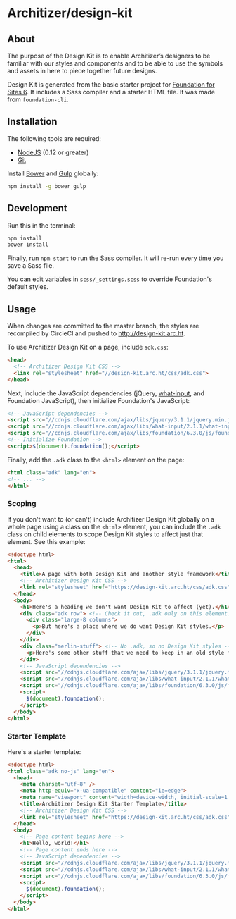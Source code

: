 # Architizer/design-kit

## About

The purpose of the Design Kit is to enable Architizer’s designers to be familiar with our styles and components and to be able to use the symbols and assets in here to piece together future designs. 

Design Kit is generated from the basic starter project for [Foundation for Sites 6](http://foundation.zurb.com/sites). It includes a Sass compiler and a starter HTML file. It was made from `foundation-cli`.

## Installation

The following tools are required:

- [NodeJS](https://nodejs.org/en/) (0.12 or greater)
- [Git](https://git-scm.com/)

Install [Bower](https://bower.io) and [Gulp](http://gulpjs.com/) globally:

```bash
npm install -g bower gulp
```

## Development

Run this in the terminal:

```bash
npm install
bower install
```

Finally, run `npm start` to run the Sass compiler. It will re-run every time you save a Sass file.

You can edit variables in `scss/_settings.scss` to override Foundation's default styles.

## Usage

When changes are committed to the master branch, the styles are recompiled by CircleCI and pushed to http://design-kit.arc.ht.

To use Architizer Design Kit on a page, include `adk.css`:

```html
<head>
  <!-- Architizer Design Kit CSS -->
  <link rel="stylesheet" href="//design-kit.arc.ht/css/adk.css">
</head>
```

Next, include the JavaScript dependencies (jQuery, [what-input](https://github.com/ten1seven/what-input), and Foundation JavaScript), then initialize Foundation's JavaScript:

```html
<!-- JavaScript dependencies -->
<script src="//cdnjs.cloudflare.com/ajax/libs/jquery/3.1.1/jquery.min.js"></script>
<script src="//cdnjs.cloudflare.com/ajax/libs/what-input/2.1.1/what-input.min.js"></script>
<script src="//cdnjs.cloudflare.com/ajax/libs/foundation/6.3.0/js/foundation.min.js"></script>
<!-- Initialize Foundation -->
<script>$(document).foundation();</script>
```

Finally, add the `.adk` class to the `<html>` element on the page:

```html
<html class="adk" lang="en">
<!-- ... -->
</html>
```

### Scoping

If you don't want to (or can't) include Architizer Design Kit globally on a whole page using a class on the `<html>` element, you can include the `.adk` class on child elements to scope Design Kit styles to affect just that element. See this example:

```html
<!doctype html>
<html>
  <head>
    <title>A page with both Design Kit and another style framework</title>
    <!-- Architizer Design Kit CSS -->
    <link rel="stylesheet" href="https://design-kit.arc.ht/css/adk.css" />
  </head>
  <body>
    <h1>Here's a heading we don't want Design Kit to affect (yet).</h1> <!-- No .adk, so no Design Kit styles -->
    <div class="adk row"> <!-- Check it out, .adk only on this element! -->
      <div class="large-8 columns">
        <p>But here's a place where we do want Design Kit styles.</p>
      </div>
    </div>
    <div class="merlin-stuff"> <!-- No .adk, so no Design Kit styles -->
      <p>Here's some other stuff that we need to keep in an old style framework.</p>
    </div>
    <!-- JavaScript dependencies -->
    <script src="//cdnjs.cloudflare.com/ajax/libs/jquery/3.1.1/jquery.min.js"></script>
    <script src="//cdnjs.cloudflare.com/ajax/libs/what-input/2.1.1/what-input.min.js"></script>
    <script src="//cdnjs.cloudflare.com/ajax/libs/foundation/6.3.0/js/foundation.min.js"></script>
    <script>
      $(document).foundation();
    </script>
  </body>
</html>
```

### Starter Template

Here's a starter template:

```html
<!doctype html>
<html class="adk no-js" lang="en">
  <head>
    <meta charset="utf-8" />
    <meta http-equiv="x-ua-compatible" content="ie=edge">
    <meta name="viewport" content="width=device-width, initial-scale=1.0" />
    <title>Architizer Design Kit Starter Template</title>
    <!-- Architizer Design Kit CSS -->
    <link rel="stylesheet" href="https://design-kit.arc.ht/css/adk.css" />
  </head>
  <body>
    <!-- Page content begins here -->
    <h1>Hello, world!</h1>
    <!-- Page content ends here -->
    <!-- JavaScript dependencies -->
    <script src="//cdnjs.cloudflare.com/ajax/libs/jquery/3.1.1/jquery.min.js"></script>
    <script src="//cdnjs.cloudflare.com/ajax/libs/what-input/2.1.1/what-input.min.js"></script>
    <script src="//cdnjs.cloudflare.com/ajax/libs/foundation/6.3.0/js/foundation.min.js"></script>
    <script>
      $(document).foundation();
    </script>
  </body>
</html>
```